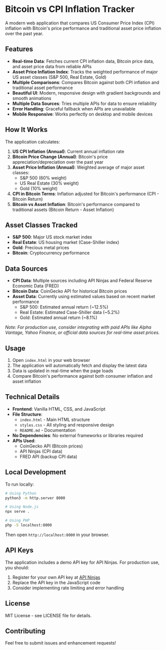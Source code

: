 # Bitcoin vs CPI Inflation Tracker

A modern web application that compares US Consumer Price Index (CPI) inflation with Bitcoin's price performance and traditional asset price inflation over the past year.

## Features

- **Real-time Data**: Fetches current CPI inflation data, Bitcoin price data, and asset price data from reliable APIs
- **Asset Price Inflation Index**: Tracks the weighted performance of major US asset classes (S&P 500, Real Estate, Gold)
- **Multiple Comparisons**: Compares Bitcoin against both CPI inflation and traditional asset performance
- **Beautiful UI**: Modern, responsive design with gradient backgrounds and smooth animations
- **Multiple Data Sources**: Tries multiple APIs for data to ensure reliability
- **Error Handling**: Graceful fallback when APIs are unavailable
- **Mobile Responsive**: Works perfectly on desktop and mobile devices

## How It Works

The application calculates:

1. **US CPI Inflation (Annual)**: Current annual inflation rate
2. **Bitcoin Price Change (Annual)**: Bitcoin's price appreciation/depreciation over the past year
3. **Asset Price Inflation (Annual)**: Weighted average of major asset classes:
   - S&P 500 (60% weight)
   - US Real Estate (30% weight)
   - Gold (10% weight)
4. **CPI in Bitcoin Terms**: Inflation adjusted for Bitcoin's performance (CPI - Bitcoin Return)
5. **Bitcoin vs Asset Inflation**: Bitcoin's performance compared to traditional assets (Bitcoin Return - Asset Inflation)

## Asset Classes Tracked

- **S&P 500**: Major US stock market index
- **Real Estate**: US housing market (Case-Shiller index)
- **Gold**: Precious metal prices
- **Bitcoin**: Cryptocurrency performance

## Data Sources

- **CPI Data**: Multiple sources including API Ninjas and Federal Reserve Economic Data (FRED)
- **Bitcoin Data**: CoinGecko API for historical Bitcoin prices
- **Asset Data**: Currently using estimated values based on recent market performance
  - S&P 500: Estimated annual return (~12.5%)
  - Real Estate: Estimated Case-Shiller data (~5.2%)
  - Gold: Estimated annual return (~8.1%)

_Note: For production use, consider integrating with paid APIs like Alpha Vantage, Yahoo Finance, or official data sources for real-time asset prices._

## Usage

1. Open `index.html` in your web browser
2. The application will automatically fetch and display the latest data
3. Data is updated in real-time when the page loads
4. Compare Bitcoin's performance against both consumer inflation and asset inflation

## Technical Details

- **Frontend**: Vanilla HTML, CSS, and JavaScript
- **File Structure**:
  - `index.html` - Main HTML structure
  - `styles.css` - All styling and responsive design
  - `README.md` - Documentation
- **No Dependencies**: No external frameworks or libraries required
- **APIs Used**:
  - CoinGecko API (Bitcoin prices)
  - API Ninjas (CPI data)
  - FRED API (backup CPI data)

## Local Development

To run locally:

```bash
# Using Python
python3 -m http.server 8000

# Using Node.js
npx serve .

# Using PHP
php -S localhost:8000
```

Then open `http://localhost:8000` in your browser.

## API Keys

The application includes a demo API key for API Ninjas. For production use, you should:

1. Register for your own API key at [API Ninjas](https://api-ninjas.com/)
2. Replace the API key in the JavaScript code
3. Consider implementing rate limiting and error handling

## License

MIT License - see LICENSE file for details.

## Contributing

Feel free to submit issues and enhancement requests!
